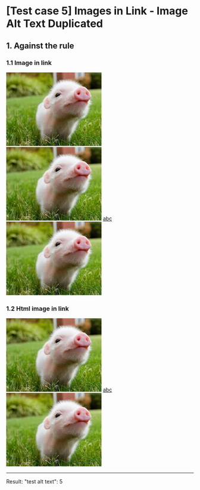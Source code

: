 # [Test case 5] Images in Link - Image Alt Text Duplicated
## 1. Against the rule
### 1.1 Image in link
[![test alt text](./images/pig.jpg)](http://www.microsoft.com)
[![test **alt** text](./images/pig.jpg)](http://www.microsoft.com)
[abc ![test alt text](./images/pig.jpg)](http://www.microsoft.com)
### 1.2 Html image in link
[<img src="./images/pig.jpg" alt="test alt text" />](http://www.microsoft.com)
[abc <img src="./images/pig.jpg" alt="test alt text" />](http://www.microsoft.com)

--------------------------------------------------
Result: 
    "test alt text": 5



